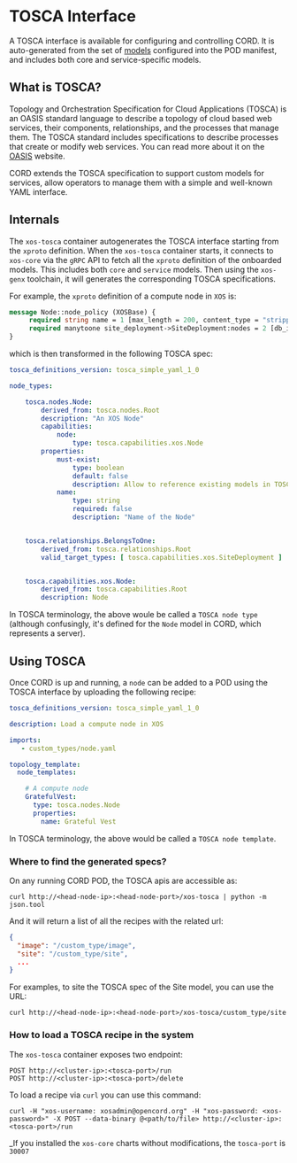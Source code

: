 # TOSCA Interface

A TOSCA interface is available for configuring and controlling CORD. It is
auto-generated from the set of [models](../xos/README.md) configured into the
POD manifest, and includes both core and service-specific models.

## What is TOSCA?

Topology and Orchestration Specification for Cloud Applications (TOSCA) is an
OASIS standard language to describe a topology of cloud based web services,
their components, relationships, and the processes that manage them. The TOSCA
standard includes specifications to describe processes that create or modify
web services. You can read more about it on the
[OASIS](https://www.oasis-open.org/committees/tc_home.php?wg_abbrev=tosca)
website.

CORD extends the TOSCA specification to support custom models for services,
allow operators to manage them with a simple and well-known YAML interface.

## Internals

The `xos-tosca` container autogenerates the TOSCA interface starting from the
`xproto` definition.  When the `xos-tosca` container starts, it connects to
`xos-core` via the `gRPC` API to fetch all the `xproto` definition of the
onboarded models. This includes both `core` and `service` models.  Then using
the `xos-genx` toolchain, it will generates the corresponding TOSCA
specifications.

For example, the `xproto` definition of a compute node in `XOS` is:

```protobuf
message Node::node_policy (XOSBase) {
     required string name = 1 [max_length = 200, content_type = "stripped", blank = False, help_text = "Name of the Node", null = False, db_index = False];
     required manytoone site_deployment->SiteDeployment:nodes = 2 [db_index = True, null = False, blank = False];
}
```

which is then transformed in the following TOSCA spec:

```yaml
tosca_definitions_version: tosca_simple_yaml_1_0

node_types:

    tosca.nodes.Node:
        derived_from: tosca.nodes.Root
        description: "An XOS Node"
        capabilities:
            node:
                type: tosca.capabilities.xos.Node
        properties:
            must-exist:
                type: boolean
                default: false
                description: Allow to reference existing models in TOSCA recipes
            name:
                type: string
                required: false
                description: "Name of the Node"


    tosca.relationships.BelongsToOne:
        derived_from: tosca.relationships.Root
        valid_target_types: [ tosca.capabilities.xos.SiteDeployment ]


    tosca.capabilities.xos.Node:
        derived_from: tosca.capabilities.Root
        description: Node
```

In TOSCA terminology, the above woule be called a `TOSCA node type`
(although confusingly, it's defined for the `Node` model in CORD,
which represents a server).

## Using TOSCA

Once CORD is up and running, a `node` can be added to a POD
using the TOSCA interface by uploading the following recipe:

```yaml
tosca_definitions_version: tosca_simple_yaml_1_0

description: Load a compute node in XOS

imports:
   - custom_types/node.yaml

topology_template:
  node_templates:

    # A compute node
    GratefulVest:
      type: tosca.nodes.Node
      properties:
        name: Grateful Vest
```

In TOSCA terminology, the above would be called a `TOSCA node template`.

### Where to find the generated specs?

On any running CORD POD, the TOSCA apis are accessible as:

```shell
curl http://<head-node-ip>:<head-node-port>/xos-tosca | python -m json.tool
```

And it will return a list of all the recipes with the related url:

```json
{
  "image": "/custom_type/image",
  "site": "/custom_type/site",
  ...
}
```

For examples, to site the TOSCA spec of the Site model, you can use the URL:

```shell
curl http://<head-node-ip>:<head-node-port>/xos-tosca/custom_type/site
```

### How to load a TOSCA recipe in the system

The `xos-tosca` container exposes two endpoint:

```shell
POST http://<cluster-ip>:<tosca-port>/run
POST http://<cluster-ip>:<tosca-port>/delete
```

To load a recipe via `curl` you can use this command:

```shell
curl -H "xos-username: xosadmin@opencord.org" -H "xos-password: <xos-password>" -X POST --data-binary @<path/to/file> http://<cluster-ip>:<tosca-port>/run
```

_If you installed the `xos-core` charts without modifications, the `tosca-port` is `30007`

